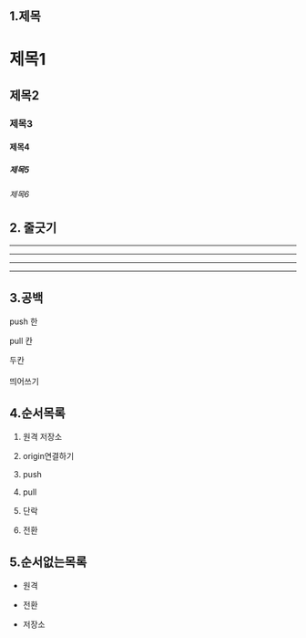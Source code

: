 ## 1.제목
# 제목1
## 제목2
### 제목3
#### 제목4
##### 제목5
###### 제목6

## 2. 줄긋기

---
-------
***
*****

## 3.공백

push 한

pull 칸

두칸<br><br>띄어쓰기

## 4.순서목록
1. 원격 저장소
2. origin연결하기
3. push
4. pull

1. 단락
2. 전환

## 5.순서없는목록
- 원격
+ 전환
* 저장소
